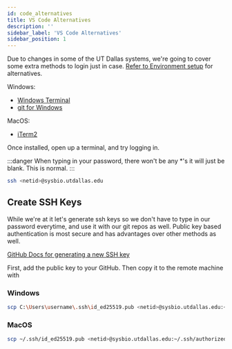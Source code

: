 ```yaml
---
id: code_alternatives
title: VS Code Alternatives
description: ''
sidebar_label: 'VS Code Alternatives'
sidebar_position: 1
---
```


Due to changes in some of the UT Dallas systems, we're going to cover some extra
methods to login just in case. [Refer to Environment setup](../week-1) for
alternatives.

Windows:

- [Windows Terminal](https://www.microsoft.com/en-us/p/windows-terminal/9n0dx20hk701?activetab=pivot:overviewtab#)
- [git for Windows](https://gitforwindows.org/)

MacOS:

- [iTerm2](https://iterm2.com/)

Once installed, open up a terminal, and try logging in.

:::danger
When typing in your password, there won't be any \*'s it will just be blank. This is normal.
:::

```bash
ssh <netid>@sysbio.utdallas.edu
```

## Create SSH Keys

While we're at it let's generate ssh keys so we don't have to type in our
password everytime, and use it with our git repos as well. Public key based
authentication is most secure and has advantages over other methods as well.

[GitHub Docs for generating a new SSH key](https://docs.github.com/en/github/authenticating-to-github/connecting-to-github-with-ssh/generating-a-new-ssh-key-and-adding-it-to-the-ssh-agent)

First, add the public key to your GitHub. Then copy it to the remote machine with

### Windows

```bash
scp C:\Users\username\.ssh\id_ed25519.pub <netid>@sysbio.utdallas.edu:~/.ssh/authorized_keys
```

### MacOS

```bash
scp ~/.ssh/id_ed25519.pub <netid>@sysbio.utdallas.edu:~/.ssh/authorized_keys
```
